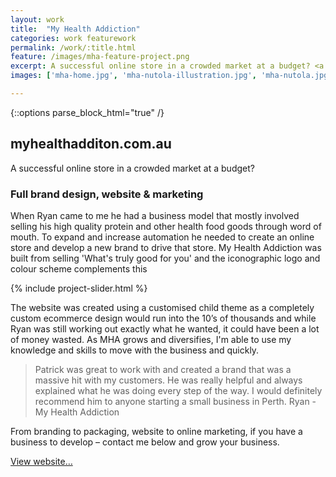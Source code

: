 ```yaml
---
layout: work
title:  "My Health Addiction"
categories: work featurework
permalink: /work/:title.html
feature: /images/mha-feature-project.png
excerpt: A successful online store in a crowded market at a budget? <a href="/work/myhealthaddiction.html">Read more…</a>
images: ['mha-home.jpg', 'mha-nutola-illustration.jpg', 'mha-nutola.jpg', 'mha-apparel-illustration.jpg', 'mha-whey-product-detail.jpg', 'mha-whey-illustration.jpg']

---
```

{::options parse_block_html="true" /}
<section class="container">

## myhealthadditon.com.au

A successful online store in a crowded market at a budget?

### Full brand design, website & marketing

When Ryan came to me he had a business model that mostly involved selling his high quality protein and other health food goods through word of mouth. To expand and increase automation he needed to create an online store and develop a new brand to drive that store. My Health Addiction was built from selling 'What's truly good for you' and the iconographic logo and colour scheme complements this

</section>

{% include project-slider.html %}

<section class="container ">

The website was created using a customised child theme as a completely custom ecommerce design would run into the 10’s of thousands and while Ryan was still working out exactly what he wanted, it could have been a lot of money wasted. As MHA grows and diversifies, I'm able to use my knowledge and skills to move with the business and quickly.

>Patrick was great to work with and created a brand that was a massive hit with my customers. He was really helpful and always explained what he was doing every step of the way. I would definitely recommend him to anyone starting a small business in Perth.
>Ryan - My Health Addiction

From branding to packaging, website to online marketing, if you have a business to develop – contact me below and grow your business.

<a class="" href="http://myhealthaddiction.com.au" target="_blank">View website&hellip;</a>

</section>